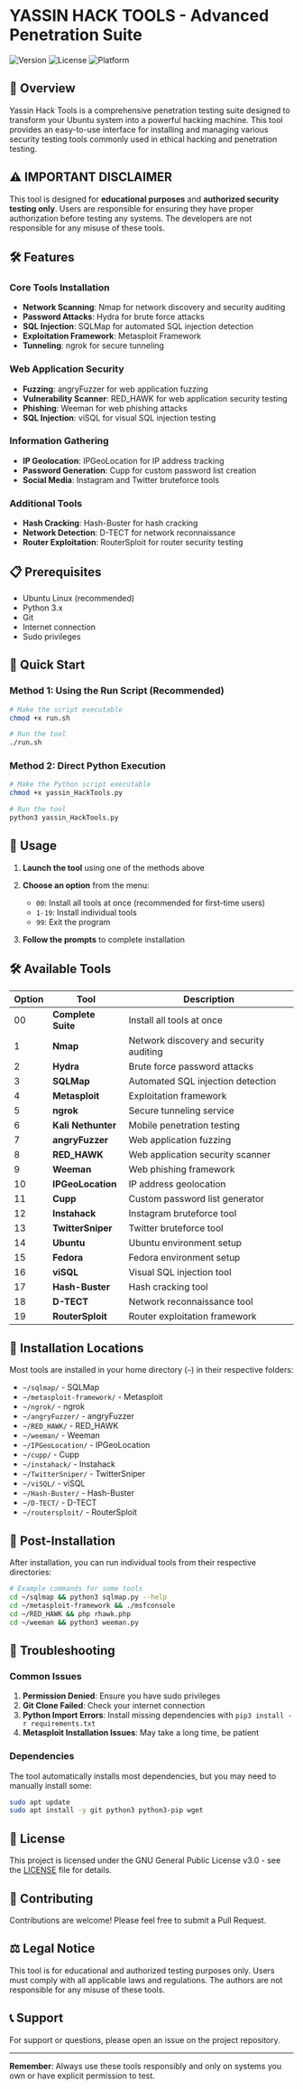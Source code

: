 # YASSIN HACK TOOLS - Advanced Penetration Suite

![Version](https://img.shields.io/badge/version-2.0-blue.svg)
![License](https://img.shields.io/badge/license-GPL%20v3-green.svg)
![Platform](https://img.shields.io/badge/platform-Ubuntu-red.svg)

## 🚀 Overview

Yassin Hack Tools is a comprehensive penetration testing suite designed to transform your Ubuntu system into a powerful hacking machine. This tool provides an easy-to-use interface for installing and managing various security testing tools commonly used in ethical hacking and penetration testing.

## ⚠️ **IMPORTANT DISCLAIMER**

This tool is designed for **educational purposes** and **authorized security testing only**. Users are responsible for ensuring they have proper authorization before testing any systems. The developers are not responsible for any misuse of these tools.

## 🛠️ Features

### Core Tools Installation
- **Network Scanning**: Nmap for network discovery and security auditing
- **Password Attacks**: Hydra for brute force attacks
- **SQL Injection**: SQLMap for automated SQL injection detection
- **Exploitation Framework**: Metasploit Framework
- **Tunneling**: ngrok for secure tunneling

### Web Application Security
- **Fuzzing**: angryFuzzer for web application fuzzing
- **Vulnerability Scanner**: RED_HAWK for web application security testing
- **Phishing**: Weeman for web phishing attacks
- **SQL Injection**: viSQL for visual SQL injection testing

### Information Gathering
- **IP Geolocation**: IPGeoLocation for IP address tracking
- **Password Generation**: Cupp for custom password list creation
- **Social Media**: Instagram and Twitter bruteforce tools

### Additional Tools
- **Hash Cracking**: Hash-Buster for hash cracking
- **Network Detection**: D-TECT for network reconnaissance
- **Router Exploitation**: RouterSploit for router security testing

## 📋 Prerequisites

- Ubuntu Linux (recommended)
- Python 3.x
- Git
- Internet connection
- Sudo privileges

## 🚀 Quick Start

### Method 1: Using the Run Script (Recommended)
```bash
# Make the script executable
chmod +x run.sh

# Run the tool
./run.sh
```

### Method 2: Direct Python Execution
```bash
# Make the Python script executable
chmod +x yassin_HackTools.py

# Run the tool
python3 yassin_HackTools.py
```

## 📖 Usage

1. **Launch the tool** using one of the methods above
2. **Choose an option** from the menu:
   - `00`: Install all tools at once (recommended for first-time users)
   - `1-19`: Install individual tools
   - `99`: Exit the program

3. **Follow the prompts** to complete installation

## 🛠️ Available Tools

| Option | Tool | Description |
|--------|------|-------------|
| 00 | **Complete Suite** | Install all tools at once |
| 1 | **Nmap** | Network discovery and security auditing |
| 2 | **Hydra** | Brute force password attacks |
| 3 | **SQLMap** | Automated SQL injection detection |
| 4 | **Metasploit** | Exploitation framework |
| 5 | **ngrok** | Secure tunneling service |
| 6 | **Kali Nethunter** | Mobile penetration testing |
| 7 | **angryFuzzer** | Web application fuzzing |
| 8 | **RED_HAWK** | Web application security scanner |
| 9 | **Weeman** | Web phishing framework |
| 10 | **IPGeoLocation** | IP address geolocation |
| 11 | **Cupp** | Custom password list generator |
| 12 | **Instahack** | Instagram bruteforce tool |
| 13 | **TwitterSniper** | Twitter bruteforce tool |
| 14 | **Ubuntu** | Ubuntu environment setup |
| 15 | **Fedora** | Fedora environment setup |
| 16 | **viSQL** | Visual SQL injection tool |
| 17 | **Hash-Buster** | Hash cracking tool |
| 18 | **D-TECT** | Network reconnaissance tool |
| 19 | **RouterSploit** | Router exploitation framework |

## 📁 Installation Locations

Most tools are installed in your home directory (`~`) in their respective folders:
- `~/sqlmap/` - SQLMap
- `~/metasploit-framework/` - Metasploit
- `~/ngrok/` - ngrok
- `~/angryFuzzer/` - angryFuzzer
- `~/RED_HAWK/` - RED_HAWK
- `~/weeman/` - Weeman
- `~/IPGeoLocation/` - IPGeoLocation
- `~/cupp/` - Cupp
- `~/instahack/` - Instahack
- `~/TwitterSniper/` - TwitterSniper
- `~/viSQL/` - viSQL
- `~/Hash-Buster/` - Hash-Buster
- `~/D-TECT/` - D-TECT
- `~/routersploit/` - RouterSploit

## 🔧 Post-Installation

After installation, you can run individual tools from their respective directories:

```bash
# Example commands for some tools
cd ~/sqlmap && python3 sqlmap.py --help
cd ~/metasploit-framework && ./msfconsole
cd ~/RED_HAWK && php rhawk.php
cd ~/weeman && python3 weeman.py
```

## 🐛 Troubleshooting

### Common Issues

1. **Permission Denied**: Ensure you have sudo privileges
2. **Git Clone Failed**: Check your internet connection
3. **Python Import Errors**: Install missing dependencies with `pip3 install -r requirements.txt`
4. **Metasploit Installation Issues**: May take a long time, be patient

### Dependencies

The tool automatically installs most dependencies, but you may need to manually install some:

```bash
sudo apt update
sudo apt install -y git python3 python3-pip wget
```

## 📄 License

This project is licensed under the GNU General Public License v3.0 - see the [LICENSE](LICENSE) file for details.

## 🤝 Contributing

Contributions are welcome! Please feel free to submit a Pull Request.

## ⚖️ Legal Notice

This tool is for educational and authorized testing purposes only. Users must comply with all applicable laws and regulations. The authors are not responsible for any misuse of these tools.

## 📞 Support

For support or questions, please open an issue on the project repository.

---

**Remember**: Always use these tools responsibly and only on systems you own or have explicit permission to test.
